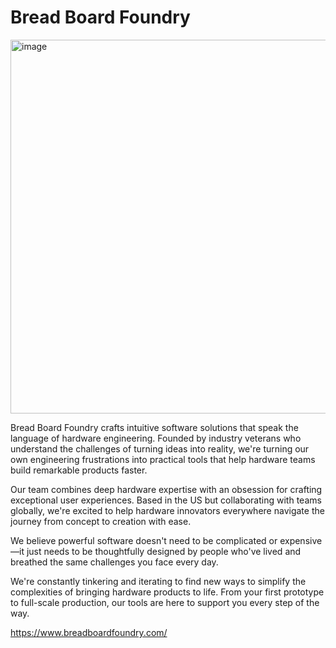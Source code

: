 # Bread Board Foundry

<img width="1308" height="598" alt="image" src="https://github.com/user-attachments/assets/b83906f4-0ba5-4316-85ff-4d2d85c3bd3b" />

Bread Board Foundry crafts intuitive software solutions that speak the language of hardware engineering. Founded by industry veterans who understand the challenges of turning ideas into reality, we're turning our own engineering frustrations into practical tools that help hardware teams build remarkable products faster.

Our team combines deep hardware expertise with an obsession for crafting exceptional user experiences. Based in the US but collaborating with teams globally, we're excited to help hardware innovators everywhere navigate the journey from concept to creation with ease.

We believe powerful software doesn't need to be complicated or expensive—it just needs to be thoughtfully designed by people who've lived and breathed the same challenges you face every day.

We're constantly tinkering and iterating to find new ways to simplify the complexities of bringing hardware products to life. From your first prototype to full-scale production, our tools are here to support you every step of the way.

https://www.breadboardfoundry.com/
